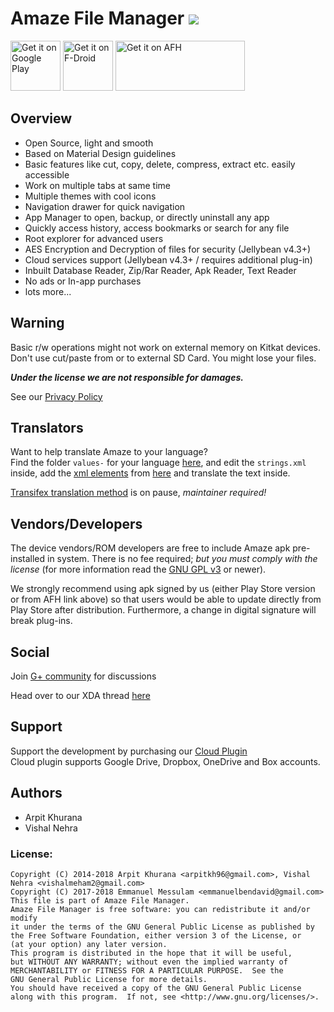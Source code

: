 # Amaze File Manager [<img src="https://travis-ci.org/TeamAmaze/AmazeFileManager.svg?branch=master">](https://travis-ci.org/TeamAmaze/AmazeFileManager)    
  
[<img alt="Get it on Google Play" height="80" src="https://play.google.com/intl/en_us/badges/images/generic/en_badge_web_generic.png">](https://play.google.com/store/apps/details?id=com.amaze.filemanager)
[<img alt="Get it on F-Droid" height="80" src="https://f-droid.org/badge/get-it-on.png">](https://f-droid.org/app/com.amaze.filemanager)
[<img alt="Get it on AFH" height="80" width="207" src="https://www.androidfilehost.com/images/afh.png">](https://www.androidfilehost.com/?w=files&flid=73967)


Overview
---
- Open Source, light and smooth
- Based on Material Design guidelines
- Basic features like cut, copy, delete, compress, extract etc. easily accessible
- Work on multiple tabs at same time
- Multiple themes with cool icons
- Navigation drawer for quick navigation
- App Manager to open, backup, or directly uninstall any app
- Quickly access history, access bookmarks or search for any file
- Root explorer for advanced users
- AES Encryption and Decryption of files for security (Jellybean v4.3+)
- Cloud services support (Jellybean v4.3+ / requires additional plug-in)
- Inbuilt Database Reader, Zip/Rar Reader, Apk Reader, Text Reader
- No ads or In-app purchases
- lots more...

Warning
---

Basic r/w operations might not work on external memory on Kitkat devices. Don't use cut/paste from or to external SD Card. You might lose your files.

***Under the license we are not responsible for damages.***

See our [Privacy Policy](https://github.com/TeamAmaze/AmazeFileManager/wiki/Privacy-Policy)

Translators
----
Want to help translate Amaze to your language?  
Find the folder `values-` for your language [here](https://github.com/TeamAmaze/AmazeFileManager/tree/master/app/src/main/res), and edit the `strings.xml` inside, add the [xml elements](https://www.w3schools.com/xml/xml_syntax.asp) from [here](https://github.com/TeamAmaze/AmazeFileManager/blob/master/app/src/main/res/values/strings.xml) and translate the text inside.

[Transifex translation method](https://www.transifex.com/amaze/amaze-file-manager-1/) is on pause, _maintainer required!_

Vendors/Developers
----
The device vendors/ROM developers are free to include Amaze apk pre-installed in system. There is no fee required; *but you must comply with the license* (for more information read the [GNU GPL v3](https://www.gnu.org/licenses/gpl-3.0.en.html) or newer).

We strongly recommend using apk signed by us (either Play Store version or from AFH link above) so that users would be able to update directly from Play Store after distribution. Furthermore, a change in digital signature will break plug-ins.

Social
---
Join [G+ community](https://plus.google.com/communities/113997576965363268101) for discussions

Head over to our XDA thread [here](http://forum.xda-developers.com/android/apps-games/app-amaze-file-managermaterial-theme-t2937314)

Support
---
Support the development by purchasing our [Cloud Plugin](https://play.google.com/store/apps/details?id=com.filemanager.amazecloud)  
Cloud plugin supports Google Drive, Dropbox, OneDrive and Box accounts.

Authors
---
- Arpit Khurana
- Vishal Nehra

### License: 

    Copyright (C) 2014-2018 Arpit Khurana <arpitkh96@gmail.com>, Vishal Nehra <vishalmeham2@gmail.com>
    Copyright (C) 2017-2018 Emmanuel Messulam <emmanuelbendavid@gmail.com>
    This file is part of Amaze File Manager.
    Amaze File Manager is free software: you can redistribute it and/or modify
    it under the terms of the GNU General Public License as published by
    the Free Software Foundation, either version 3 of the License, or
    (at your option) any later version.
    This program is distributed in the hope that it will be useful,
    but WITHOUT ANY WARRANTY; without even the implied warranty of
    MERCHANTABILITY or FITNESS FOR A PARTICULAR PURPOSE.  See the
    GNU General Public License for more details.
    You should have received a copy of the GNU General Public License
    along with this program.  If not, see <http://www.gnu.org/licenses/>.
